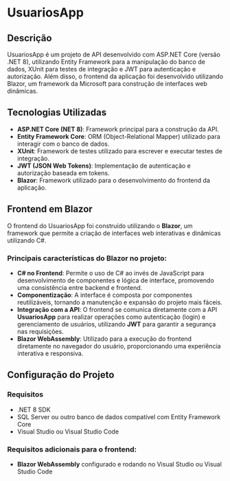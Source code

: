 # UsuariosApp

## Descrição

UsuariosApp é um projeto de API desenvolvido com ASP.NET Core (versão .NET 8), utilizando Entity Framework para a manipulação do banco de dados, XUnit para testes de integração e JWT para autenticação e autorização. Além disso, o frontend da aplicação foi desenvolvido utilizando Blazor, um framework da Microsoft para construção de interfaces web dinâmicas.

## Tecnologias Utilizadas

- **ASP.NET Core (NET 8)**: Framework principal para a construção da API.
- **Entity Framework Core**: ORM (Object-Relational Mapper) utilizado para interagir com o banco de dados.
- **XUnit**: Framework de testes utilizado para escrever e executar testes de integração.
- **JWT (JSON Web Tokens)**: Implementação de autenticação e autorização baseada em tokens.
- **Blazor**: Framework utilizado para o desenvolvimento do frontend da aplicação.

## Frontend em Blazor

O frontend do UsuariosApp foi construído utilizando o **Blazor**, um framework que permite a criação de interfaces web interativas e dinâmicas utilizando C#. 

### Principais características do Blazor no projeto:

- **C# no Frontend**: Permite o uso de C# ao invés de JavaScript para desenvolvimento de componentes e lógica de interface, promovendo uma consistência entre backend e frontend.
- **Componentização**: A interface é composta por componentes reutilizáveis, tornando a manutenção e expansão do projeto mais fáceis.
- **Integração com a API**: O frontend se comunica diretamente com a API **UsuariosApp** para realizar operações como autenticação (login) e gerenciamento de usuários, utilizando **JWT** para garantir a segurança nas requisições.
- **Blazor WebAssembly**: Utilizado para a execução do frontend diretamente no navegador do usuário, proporcionando uma experiência interativa e responsiva.

## Configuração do Projeto

### Requisitos

- .NET 8 SDK
- SQL Server ou outro banco de dados compatível com Entity Framework Core
- Visual Studio ou Visual Studio Code

### Requisitos adicionais para o frontend:

- **Blazor WebAssembly** configurado e rodando no Visual Studio ou Visual Studio Code


